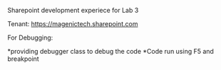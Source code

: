 Sharepoint development experiece for Lab 3

Tenant: https://magenictech.sharepoint.com

For Debugging:

*providing debugger class to debug the code
*Code run using F5 and breakpoint

